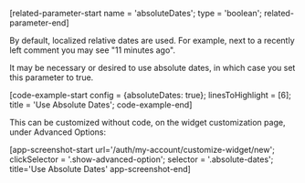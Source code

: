 [related-parameter-start name = 'absoluteDates'; type = 'boolean'; related-parameter-end]

By default, localized relative dates are used. For example, next to a recently left comment you may see "11 minutes ago".

It may be necessary or desired to use absolute dates, in which case you set this parameter to true. 

[code-example-start config = {absoluteDates: true}; linesToHighlight = [6]; title = 'Use Absolute Dates'; code-example-end]

This can be customized without code, on the widget customization page, under Advanced Options:

[app-screenshot-start url='/auth/my-account/customize-widget/new'; clickSelector = '.show-advanced-option'; selector = '.absolute-dates'; title='Use Absolute Dates' app-screenshot-end]
